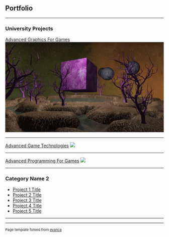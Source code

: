 ## Portfolio

---

### University Projects

[Advanced Graphics For Games](/sample_page)
<img src="images/AdvancedGraphicsThumbnail.png?raw=true"/>

---
[Advanced Game Technologies](/pdf/sample_presentation.pdf)
<img src="images/dummy_thumbnail.jpg?raw=true"/>

---
[Advanced Programming For Games](http://example.com/)
<img src="images/dummy_thumbnail.jpg?raw=true"/>

---

### Category Name 2

- [Project 1 Title](http://example.com/)
- [Project 2 Title](http://example.com/)
- [Project 3 Title](http://example.com/)
- [Project 4 Title](http://example.com/)
- [Project 5 Title](http://example.com/)

---




---
<p style="font-size:11px">Page template forked from <a href="https://github.com/evanca/quick-portfolio">evanca</a></p>
<!-- Remove above link if you don't want to attibute -->
